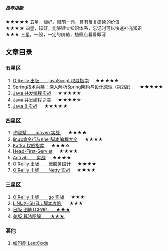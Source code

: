 ##### 推荐指数  
★★★★★ 五星，极好，眼前一亮，具有反复研读的价值  
★★★★   四星，较好，能够建立知识体系，忘记时可以快速补充知识  
★★★     三星，一般，一定的价值，抽重点看看即可  


## 文章目录

### 五星区  
1. [ O'Reilly 出版 &ensp;&ensp;&ensp; javaScript 权威指南](https://github.com/hhdssmys/AfterReading/blob/master/writing/javascript/javaScript%E6%9D%83%E5%A8%81%E6%8C%87%E5%8D%97.md)&ensp;&ensp;&ensp;★★★★★
2. [ Spring技术内幕：深入解析Spring架构与设计原理（第2版）](https://github.com/hhdssmys/AfterReading/blob/master/writing/spring/Spring%E6%8A%80%E6%9C%AF%E5%86%85%E5%B9%95%EF%BC%9A%E6%B7%B1%E5%85%A5%E8%A7%A3%E6%9E%90Spring%E6%9E%B6%E6%9E%84%E4%B8%8E%E8%AE%BE%E8%AE%A1%E5%8E%9F%E7%90%86%EF%BC%88%E7%AC%AC2%E7%89%88%EF%BC%89.md)&ensp;&ensp;&ensp;★★★★★
3. [Java 并发编程实战](https://github.com/hhdssmys/AfterReading/blob/master/writing/java/java%20%E5%B9%B6%E5%8F%91%E7%BC%96%E7%A8%8B%E5%AE%9E%E6%88%98.md)&ensp;&ensp;&ensp;★★★★★ 
4. [Java 并发编程之美](https://github.com/hhdssmys/AfterReading/blob/master/writing/java/java%E5%B9%B6%E5%8F%91%E7%BC%96%E7%A8%8B%E4%B9%8B%E7%BE%8E.md)&ensp;&ensp;&ensp;★★★★☆ 
5. [Java 8 实战](https://github.com/hhdssmys/AfterReading/blob/master/writing/java/Java%208%20实战.md)&ensp;&ensp;&ensp;★★★★★ 

### 四星区  
1. [ 许晓斌 &ensp;&ensp;&ensp; maven 实战 ](https://github.com/hhdssmys/AfterReading/blob/master/writing/maven/maven%E5%AE%9E%E6%88%98.md)&ensp;&ensp;&ensp;★★★★ 
2. [linux命令行与shell脚本编程大全](https://github.com/hhdssmys/AfterReading/blob/master/writing/linux/linux%E5%91%BD%E4%BB%A4%E8%A1%8C%E4%B8%8Eshell%E8%84%9A%E6%9C%AC%E7%BC%96%E7%A8%8B%E5%A4%A7%E5%85%A8.md)&ensp;&ensp;&ensp;★★★★ 
3. [Kafka 权威指南](知识架构全面，尚未精读，但初感不错)&ensp;&ensp;&ensp;★★★☆
4. [Head-First-Servlet](https://github.com/hhdssmys/AfterReading/blob/master/writing/servlet/head-first-servlet.md)&ensp;&ensp;&ensp;★★★★
5. [Activiti &ensp;&ensp;&ensp; 实战](https://github.com/hhdssmys/AfterReading/blob/master/writing/activiti/activiti实战.md)&ensp;&ensp;&ensp;★★★★
6. [ O'Reilly 出版 &ensp;&ensp;&ensp; 微服务设计](https://github.com/hhdssmys/AfterReading/blob/master/writing/microService/%E5%BE%AE%E6%9C%8D%E5%8A%A1%E8%AE%BE%E8%AE%A1.md)&ensp;&ensp;&ensp;★★★★  
7. [ O'Reilly 出版 &ensp;&ensp;&ensp; Netty 实战](https://github.com/hhdssmys/AfterReading/blob/master/writing/netty/netty%E5%AE%9E%E6%88%98.md)&ensp;&ensp;&ensp;★★★★ 


### 三星区  
1. [ O'Reilly 出版 &ensp;&ensp;&ensp; go 实战](https://github.com/hhdssmys/AfterReading/blob/master/writing/go/go-in-action.md)&ensp;&ensp;&ensp;★★★  
2. [  LINUX+SHELL脚本攻略 ](https://github.com/hhdssmys/AfterReading/blob/master/writing/linux/LINUX%2BSHELL%E8%84%9A%E6%9C%AC%E6%94%BB%E7%95%A5.md)&ensp;&ensp;&ensp;★★★ 
3. [日版 图解TCP/IP &ensp;&ensp;&ensp; ★★★ ](https://github.com/hhdssmys/AfterReading/blob/master/writing/protocol/%E5%9B%BE%E8%A7%A3TCP%E5%8D%8F%E8%AE%AE.md)  
4. [美版 算法图解 &ensp;&ensp;&ensp; ★★★ ](https://github.com/hhdssmys/AfterReading/blob/master/algorithm/算法图解.md)  
  
    
      
### 其他  
1. [如何刷 LeetCode ](https://github.com/hhdssmys/AfterReading/blob/master/algorithm/算法图解.md#分类总结)  


 


